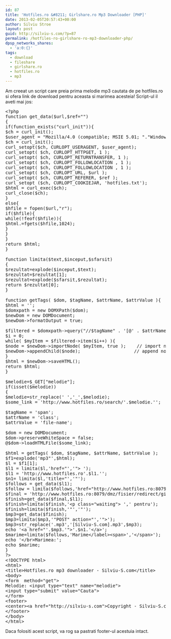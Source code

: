 ```yaml
---
id: 87
title: 'Hotfiles.ro &#8211; Girlshare.ro Mp3 Downloader [PHP]'
date: 2013-02-05T20:57:43+00:00
author: Silviu Stroe
layout: post
guid: http://silviu-s.com/?p=87
permalink: /hotfiles-ro-girlshare-ro-mp3-downloader-php/
dpsp_networks_shares:
  - 'a:0:{}'
tags:
  - download
  - fileshare
  - girlshare.ro
  - hotfiles.ro
  - mp3
---
```

Am creeat un script care preia prima melodie mp3 cautata de pe hotfiles.ro si ofera link de download pentru aceasta si marimea acesteia! Script-ul il aveti mai jos:

<pre class="brush: php; title: ; notranslate" title="">&lt;?php
function get_data($url,$ref="")
{
if(function_exists("curl_init")){
$ch = curl_init();
$user_agent = "Mozilla/4.0 (compatible; MSIE 5.01; "."Windows NT 5.0)";
$ch = curl_init();
curl_setopt($ch, CURLOPT_USERAGENT, $user_agent);
curl_setopt( $ch, CURLOPT_HTTPGET, 1 );
curl_setopt( $ch, CURLOPT_RETURNTRANSFER, 1 );
curl_setopt( $ch, CURLOPT_FOLLOWLOCATION , 1 );
curl_setopt( $ch, CURLOPT_FOLLOWLOCATION , 1 );
curl_setopt( $ch, CURLOPT_URL, $url );
curl_setopt( $ch, CURLOPT_REFERER, $ref );
curl_setopt ($ch, CURLOPT_COOKIEJAR, 'hotfiles.txt');
$html = curl_exec($ch);
curl_close($ch);
}
else{
$hfile = fopen($url,"r");
if($hfile){
while(!feof($hfile)){
$html.=fgets($hfile,1024);
}
}
}
return $html;
}

function limita($text,$inceput,$sfarsit)
{
$rezultat=explode($inceput,$text);
$rezultat=$rezultat[1];
$rezultat=explode($sfarsit,$rezultat);
return $rezultat[0];
}

function getTags( $dom, $tagName, $attrName, $attrValue ){
$html = '';
$domxpath = new DOMXPath($dom);
$newDom = new DOMDocument;
$newDom-&gt;formatOutput = true;

$filtered = $domxpath-&gt;query("//$tagName" . '[@' . $attrName . "='$attrValue']");
$i = 0;
while( $myItem = $filtered-&gt;item($i++) ){
$node = $newDom-&gt;importNode( $myItem, true );    // import node
$newDom-&gt;appendChild($node);                    // append node
}
$html = $newDom-&gt;saveHTML();
return $html;
}

$melodie=$_GET["melodie"];
if(isset($melodie))
{
$melodie=str_replace(' ','_',$melodie);
$some_link = 'http://www.hotfiles.ro/search/'.$melodie.'';

$tagName = 'span';
$attrName = 'class';
$attrValue = 'file-name';

$dom = new DOMDocument;
$dom-&gt;preserveWhiteSpace = false;
@$dom-&gt;loadHTMLFile($some_link);

$html = getTags( $dom, $tagName, $attrName, $attrValue );
$f1=explode('mp3"',$html);
$l = $f1[1];
$l1 = limita($l,'href="','"&gt; ');
$l1 = 'http://www.hotfiles.ro'.$l1.'';
$n1= limita($l,'title="','"');
$follows = get_data($l1);
$follow = limita($follows,'href="http://www.hotfiles.ro:8079/dmz/fisier/redirect/girlshare','"');
$final = 'http://www.hotfiles.ro:8079/dmz/fisier/redirect/girlshare'.$follow.'';
$finish=get_data($final,$l1);
$finish=limita($finish,'&lt;p class="waiting"&gt; ',' pentru');
$finish=limita($finish,'"','"');
$mp3=get_data($finish);
$mp3=limita($mp3,'"POST" action="','"&gt;');
$mp3=str_replace('.mp3','[Silviu-S.com].mp3',$mp3);
echo '&lt;a href="'.$mp3.'"&gt;'.$n1.'&lt;/a&gt;';
$marime=limita($follows,'Marime&lt;/label&gt;&lt;span&gt;','&lt;/span&gt;');
echo '&lt;/br&gt;Marimea:';
echo $marime;
}
?&gt;
&lt;!DOCTYPE html&gt;
&lt;html&gt;
&lt;title&gt;Hotfiles.ro mp3 downloader - Silviu-S.com&lt;/title&gt;
&lt;body&gt;
&lt;form  method="get"&gt;
Melodie: &lt;input type="text" name="melodie"&gt;
&lt;input type="submit" value="Cauta"&gt;
&lt;/form&gt;
&lt;footer&gt;
&lt;center&gt;&lt;a href="http://silviu-s.com"&gt;Copyright - Silviu-S.com&lt;/a&gt;&lt;/center&gt;
&lt;/footer&gt;
&lt;/body&gt;
&lt;/html&gt;
</pre>

Daca folositi acest script, va rog sa pastrati footer-ul acestuia intact.